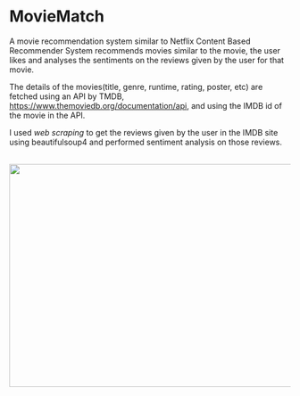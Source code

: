 # MovieMatch
A movie recommendation system similar to Netflix
Content Based Recommender System recommends movies similar to the movie, the user likes and analyses the sentiments on the reviews given by the user for that movie.

The details of the movies(title, genre, runtime, rating, poster, etc) are fetched using an API by TMDB, https://www.themoviedb.org/documentation/api, and using the IMDB id of the movie in the API. 

I used *web scraping* to get the reviews given by the user in the IMDB site using beautifulsoup4 and performed sentiment analysis on those reviews.

<br>
<img src="https://github.com/Lahari25/MovieMatch/blob/main/MovieMatch/in.jpg" width="950" height="400">
